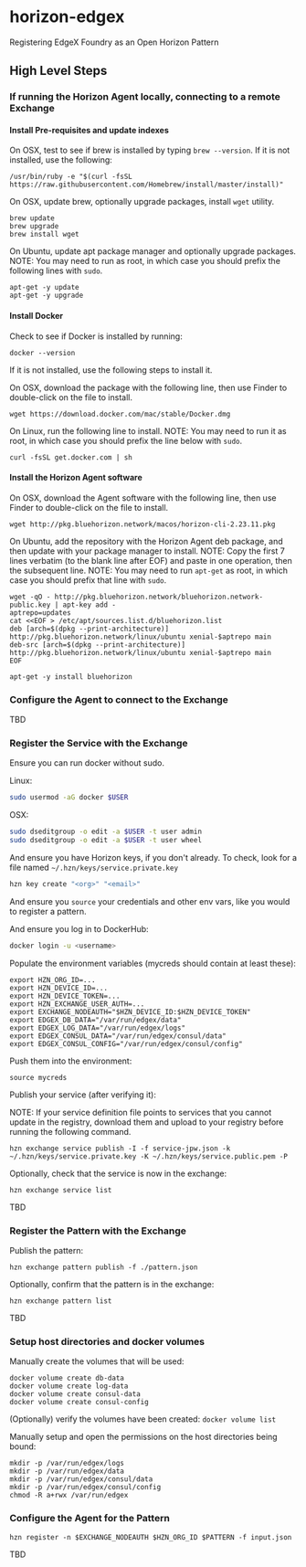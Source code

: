 # horizon-edgex
Registering EdgeX Foundry as an Open Horizon Pattern

## High Level Steps

### If running the Horizon Agent locally, connecting to a remote Exchange

#### Install Pre-requisites and update indexes

On OSX, test to see if brew is installed by typing `brew --version`.  If it is not installed, use the following:

```
/usr/bin/ruby -e "$(curl -fsSL https://raw.githubusercontent.com/Homebrew/install/master/install)"
```

On OSX, update brew, optionally upgrade packages, install `wget` utility.

```
brew update
brew upgrade
brew install wget
```

On Ubuntu, update apt package manager and optionally upgrade packages.
NOTE: You may need to run as root, in which case you should prefix the following lines with `sudo`.

```
apt-get -y update
apt-get -y upgrade
```

#### Install Docker

Check to see if Docker is installed by running:

```
docker --version
```

If it is not installed, use the following steps to install it.

On OSX, download the package with the following line, then use Finder to double-click on the file to install.

```
wget https://download.docker.com/mac/stable/Docker.dmg
```

On Linux, run the following line to install.  NOTE: You may need to run it as root, in which case you should prefix the line below with `sudo`.

```
curl -fsSL get.docker.com | sh
```

#### Install the Horizon Agent software

On OSX, download the Agent software with the following line, then use Finder to double-click on the file to install.

```
wget http://pkg.bluehorizon.network/macos/horizon-cli-2.23.11.pkg
```

On Ubuntu, add the repository with the Horizon Agent deb package, and then update with your package manager to install.
NOTE: Copy the first 7 lines verbatim (to the blank line after EOF) and paste in one operation, then the subsequent line.
NOTE: You may need to run `apt-get` as root, in which case you should prefix that line with `sudo`.

```
wget -qO - http://pkg.bluehorizon.network/bluehorizon.network-public.key | apt-key add -
aptrepo=updates
cat <<EOF > /etc/apt/sources.list.d/bluehorizon.list
deb [arch=$(dpkg --print-architecture)] http://pkg.bluehorizon.network/linux/ubuntu xenial-$aptrepo main
deb-src [arch=$(dpkg --print-architecture)] http://pkg.bluehorizon.network/linux/ubuntu xenial-$aptrepo main
EOF

apt-get -y install bluehorizon
```

### Configure the Agent to connect to the Exchange

TBD

### Register the Service with the Exchange

Ensure you can run docker without sudo.

Linux: 
``` bash
sudo usermod -aG docker $USER
```

OSX:
``` bash
sudo dseditgroup -o edit -a $USER -t user admin
sudo dseditgroup -o edit -a $USER -t user wheel
```

And ensure you have Horizon keys, if you don't already. 
To check, look for a file named `~/.hzn/keys/service.private.key`

``` bash
hzn key create "<org>" "<email>"
```

And ensure you `source` your credentials and other env vars, 
like you would to register a pattern.

And ensure you log in to DockerHub:

``` bash
docker login -u <username>
```

Populate the environment variables (mycreds should contain at least these):

```
export HZN_ORG_ID=...
export HZN_DEVICE_ID=...
export HZN_DEVICE_TOKEN=...
export HZN_EXCHANGE_USER_AUTH=...
export EXCHANGE_NODEAUTH="$HZN_DEVICE_ID:$HZN_DEVICE_TOKEN"
export EDGEX_DB_DATA="/var/run/edgex/data"
export EDGEX_LOG_DATA="/var/run/edgex/logs"
export EDGEX_CONSUL_DATA="/var/run/edgex/consul/data"
export EDGEX_CONSUL_CONFIG="/var/run/edgex/consul/config"
```

Push them into the environment:

```
source mycreds
```

Publish your service (after verifying it):

NOTE: If your service definition file points to services that you cannot update in the registry, download them and upload to your registry before running the following command.

```
hzn exchange service publish -I -f service-jpw.json -k ~/.hzn/keys/service.private.key -K ~/.hzn/keys/service.public.pem -P
```

Optionally, check that the service is now in the exchange:

```
hzn exchange service list
```

TBD

### Register the Pattern with the Exchange

Publish the pattern:

```
hzn exchange pattern publish -f ./pattern.json
```

Optionally, confirm that the pattern is in the exchange:

```
hzn exchange pattern list
```

TBD

### Setup host directories and docker volumes

Manually create the volumes that will be used:

```
docker volume create db-data
docker volume create log-data
docker volume create consul-data
docker volume create consul-config
```

(Optionally) verify the volumes have been created: `docker volume list`

Manually setup and open the permissions on the host directories being bound:

```
mkdir -p /var/run/edgex/logs
mkdir -p /var/run/edgex/data
mkdir -p /var/run/edgex/consul/data
mkdir -p /var/run/edgex/consul/config
chmod -R a+rwx /var/run/edgex
```

### Configure the Agent for the Pattern

```
hzn register -n $EXCHANGE_NODEAUTH $HZN_ORG_ID $PATTERN -f input.json
```

TBD

